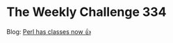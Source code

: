 # The Weekly Challenge 334

Blog: [Perl has classes now 👍](https://dev.to/simongreennet/weekly-challenge-perl-has-classes-now-4n8e)
